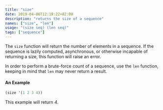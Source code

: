 ```yaml
---
title: "size"
date: 2019-04-06T12:19:22+02:00
description: "returns the size of a sequence"
names: ["size", "len"]
usage: "(size seq) (len seq)"
tags: ["sequence"]
---
```

The `size` function will return the number of elements in a sequence. If the sequence is lazily computed, asynchronous, or otherwise incapable of returning a size, this function will raise an error.

In order to perform a brute-force count of a sequence, use the `len` function, keeping in mind that `len` may never return a result.

#### An Example

```clojure
(size '(1 2 3 4))
```

This example will return _4_.
